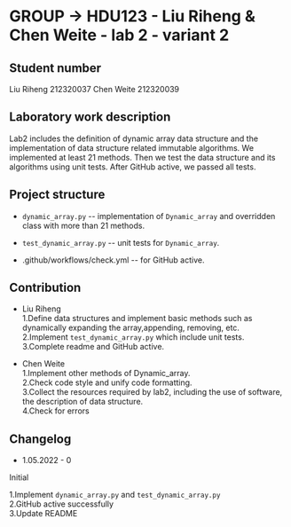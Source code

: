 # GROUP -> HDU123 - Liu Riheng & Chen Weite - lab 2 - variant 2

## Student number

Liu Riheng 212320037
Chen Weite 212320039

## Laboratory work description

Lab2 includes the definition of dynamic array data structure
and the implementation of
data structure related immutable algorithms.
We implemented at least 21 methods. Then we test the data structure
and its algorithms using unit tests.
After GitHub active, we passed all tests.

## Project structure

- `dynamic_array.py` -- implementation of `Dynamic_array`
  and overridden class with more than 21 methods.

- `test_dynamic_array.py` -- unit tests for `Dynamic_array`.

- .github/workflows/check.yml -- for GitHub active.

## Contribution

- Liu Riheng<br>
  1.Define data structures and implement basic methods such as
dynamically expanding the array,appending, removing, etc.<br>
  2.Implement `test_dynamic_array.py` which include unit tests.<br>
  3.Complete readme and GitHub active.<br>

- Chen Weite<br>
  1.Implement other methods of Dynamic_array.<br>
  2.Check code style and unify code formatting.<br>
  3.Collect the resources required by lab2, including the use of software,
the description of data structure.<br>
  4.Check for errors

## Changelog

- 1.05.2022 - 0

Initial

1.Implement `dynamic_array.py` and `test_dynamic_array.py`<br>
2.GitHub active successfully<br>
3.Update README
